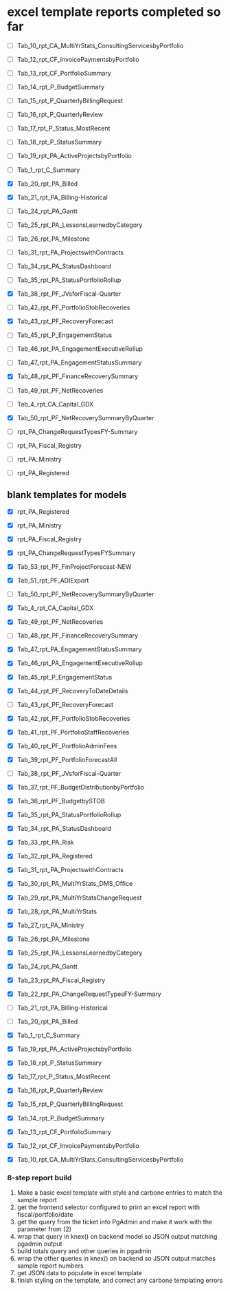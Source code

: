 # excel template reports completed so far

- [ ]  Tab_10_rpt_CA_MultiYrStats_ConsultingServicesbyPortfolio
- [ ]  Tab_12_rpt_CF_InvoicePaymentsbyPortfolio
- [ ]  Tab_13_rpt_CF_PortfolioSummary
- [ ]  Tab_14_rpt_P_BudgetSummary
- [ ]  Tab_15_rpt_P_QuarterlyBillingRequest
- [ ]  Tab_16_rpt_P_QuarterlyReview
- [ ]  Tab_17_rpt_P_Status_MostRecent
- [ ]  Tab_18_rpt_P_StatusSummary
- [ ]  Tab_19_rpt_PA_ActiveProjectsbyPortfolio
- [ ]  Tab_1_rpt_C_Summary
- [x]  Tab_20_rpt_PA_Billed
- [x]  Tab_21_rpt_PA_Billing-Historical
- [ ]  Tab_24_rpt_PA_Gantt
- [ ]  Tab_25_rpt_PA_LessonsLearnedbyCategory
- [ ]  Tab_26_rpt_PA_Milestone
- [ ]  Tab_31_rpt_PA_ProjectswithContracts
- [ ]  Tab_34_rpt_PA_StatusDashboard
- [ ]  Tab_35_rpt_PA_StatusPortfolioRollup
- [x]  Tab_38_rpt_PF_JVsforFiscal-Quarter
- [ ]  Tab_42_rpt_PF_PortfolioStobRecoveries
- [x]  Tab_43_rpt_PF_RecoveryForecast
- [ ]  Tab_45_rpt_P_EngagementStatus
- [ ]  Tab_46_rpt_PA_EngagementExecutiveRollup
- [ ]  Tab_47_rpt_PA_EngagementStatusSummary
- [x]  Tab_48_rpt_PF_FinanceRecoverySummary
- [ ]  Tab_49_rpt_PF_NetRecoveries
- [ ]  Tab_4_rpt_CA_Capital_GDX
- [x]  Tab_50_rpt_PF_NetRecoverySummaryByQuarter
- [ ]  rpt_PA_ChangeRequestTypesFY-Summary
- [ ]  rpt_PA_Fiscal_Registry
- [ ]  rpt_PA_Ministry
- [ ]  rpt_PA_Registered


## blank templates for models

- [x]  rpt_PA_Registered
- [x]  rpt_PA_Ministry
- [x]  rpt_PA_Fiscal_Registry
- [x]  rpt_PA_ChangeRequestTypesFYSummary
- [x]  Tab_53_rpt_PF_FinProjectForecast-NEW
- [x]  Tab_51_rpt_PF_ADIExport
- [ ]  Tab_50_rpt_PF_NetRecoverySummaryByQuarter
- [x]  Tab_4_rpt_CA_Capital_GDX
- [x]  Tab_49_rpt_PF_NetRecoveries
- [ ]  Tab_48_rpt_PF_FinanceRecoverySummary
- [x]  Tab_47_rpt_PA_EngagementStatusSummary
- [x]  Tab_46_rpt_PA_EngagementExecutiveRollup
- [x]  Tab_45_rpt_P_EngagementStatus
- [x]  Tab_44_rpt_PF_RecoveryToDateDetails
- [ ]  Tab_43_rpt_PF_RecoveryForecast
- [x]  Tab_42_rpt_PF_PortfolioStobRecoveries
- [x]  Tab_41_rpt_PF_PortfolioStaffRecoveries
- [x]  Tab_40_rpt_PF_PortfolioAdminFees
- [x]  Tab_39_rpt_PF_PortfolioForecastAll
- [ ]  Tab_38_rpt_PF_JVsforFiscal-Quarter
- [x]  Tab_37_rpt_PF_BudgetDistributionbyPortfolio
- [x]  Tab_36_rpt_PF_BudgetbySTOB
- [x]  Tab_35_rpt_PA_StatusPortfolioRollup
- [x]  Tab_34_rpt_PA_StatusDashboard
- [x]  Tab_33_rpt_PA_Risk
- [x]  Tab_32_rpt_PA_Registered
- [x]  Tab_31_rpt_PA_ProjectswithContracts
- [x]  Tab_30_rpt_PA_MultiYrStats_DMS_Office
- [x]  Tab_29_rpt_PA_MultiYrStatsChangeRequest
- [x]  Tab_28_rpt_PA_MultiYrStats
- [x]  Tab_27_rpt_PA_Ministry
- [x]  Tab_26_rpt_PA_Milestone
- [x]  Tab_25_rpt_PA_LessonsLearnedbyCategory
- [x]  Tab_24_rpt_PA_Gantt
- [x]  Tab_23_rpt_PA_Fiscal_Registry
- [x]  Tab_22_rpt_PA_ChangeRequestTypesFY-Summary
- [ ]  Tab_21_rpt_PA_Billing-Historical
- [ ]  Tab_20_rpt_PA_Billed
- [x]  Tab_1_rpt_C_Summary
- [x]  Tab_19_rpt_PA_ActiveProjectsbyPortfolio
- [x]  Tab_18_rpt_P_StatusSummary
- [x]  Tab_17_rpt_P_Status_MostRecent
- [x]  Tab_16_rpt_P_QuarterlyReview
- [x]  Tab_15_rpt_P_QuarterlyBillingRequest
- [x]  Tab_14_rpt_P_BudgetSummary
- [x]  Tab_13_rpt_CF_PortfolioSummary
- [x]  Tab_12_rpt_CF_InvoicePaymentsbyPortfolio
- [x]  Tab_10_rpt_CA_MultiYrStats_ConsultingServicesbyPortfolio


### 8-step report build
1. Make a basic excel template with style and carbone entries to match the sample report
2. get the frontend selector configured to print an excel report with fiscal/portfolio/date
3. get the query from the ticket into PgAdmin and make it work with the parameter from (2)
4. wrap that query in knex() on backend model so JSON output matching pgadmin output
5. build totals query and other queries in pgadmin
6. wrap the other queries in knex() on backend so JSON output matches sample report numbers
7. get JSON data to populate in excel template
8. finish styling on the template, and correct any carbone templating errors